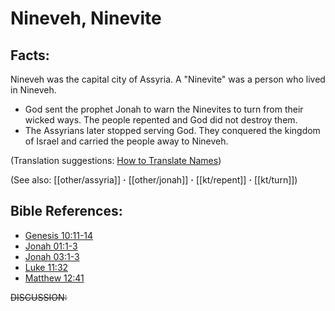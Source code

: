 # Nineveh, Ninevite #

## Facts: ##

Nineveh was the capital city of Assyria.  A "Ninevite" was a person who lived in Nineveh.

 * God sent the prophet Jonah to warn the Ninevites to turn from their wicked ways. The people repented and God did not destroy them.
 * The Assyrians later stopped serving God. They conquered the kingdom of Israel and carried the people away to Nineveh.

(Translation suggestions: [How to Translate Names](en/ta-vol1/translate/man/translate-names))

(See also: [[other/assyria]] **·** [[other/jonah]] **·** [[kt/repent]] **·** [[kt/turn]])

## Bible References: ##

 

* [Genesis 10:11-14](en/tn/gen/help/10/11)
* [Jonah 01:1-3](en/tn/jon/help/01/01)
* [Jonah 03:1-3](en/tn/jon/help/03/01)
* [Luke 11:32](en/tn/luk/help/11/32)
* [Matthew 12:41](en/tn/mat/help/12/41)

~~DISCUSSION:~~